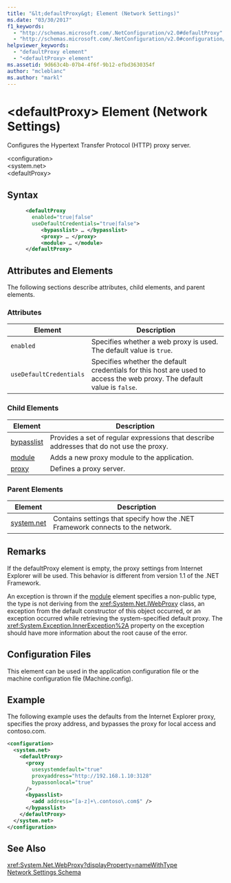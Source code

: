 ```yaml
---
title: "&lt;defaultProxy&gt; Element (Network Settings)"
ms.date: "03/30/2017"
f1_keywords: 
  - "http://schemas.microsoft.com/.NetConfiguration/v2.0#defaultProxy"
  - "http://schemas.microsoft.com/.NetConfiguration/v2.0#configuration/system.net/defaultProxy"
helpviewer_keywords: 
  - "defaultProxy element"
  - "<defaultProxy> element"
ms.assetid: 9d663c4b-07b4-4f6f-9b12-efbd3630354f
author: "mcleblanc"
ms.author: "markl"
---
```

# &lt;defaultProxy&gt; Element (Network Settings)
Configures the Hypertext Transfer Protocol (HTTP) proxy server.  
  
 \<configuration>  
\<system.net>  
\<defaultProxy>  
  
## Syntax  
  
```xml  
      <defaultProxy  
        enabled="true|false"  
        useDefaultCredentials="true|false">  
           <bypasslist> … </bypasslist>  
           <proxy> … </proxy>  
           <module> … </module>  
      </defaultProxy>
```  
  
## Attributes and Elements  
 The following sections describe attributes, child elements, and parent elements.  
  
### Attributes  
  
|**Element**|**Description**|  
|-----------------|---------------------|  
|`enabled`|Specifies whether a web proxy is used. The default value is `true`.|  
|`useDefaultCredentials`|Specifies whether the default credentials for this host are used to access the web proxy. The default value is `false`.|  
  
### Child Elements  
  
|**Element**|**Description**|  
|-----------------|---------------------|  
|[bypasslist](../../../../../docs/framework/configure-apps/file-schema/network/bypasslist-element-network-settings.md)|Provides a set of regular expressions that describe addresses that do not use the proxy.|  
|[module](../../../../../docs/framework/configure-apps/file-schema/network/module-element-network-settings.md)|Adds a new proxy module to the application.|  
|[proxy](../../../../../docs/framework/configure-apps/file-schema/network/proxy-element-network-settings.md)|Defines a proxy server.|  
  
### Parent Elements  
  
|**Element**|**Description**|  
|-----------------|---------------------|  
|[system.net](../../../../../docs/framework/configure-apps/file-schema/network/system-net-element-network-settings.md)|Contains settings that specify how the .NET Framework connects to the network.|  
  
## Remarks  
 If the defaultProxy element is empty, the proxy settings from Internet Explorer will be used. This behavior is different from version 1.1 of the .NET Framework.  
  
 An exception is thrown if the [module](../../../../../docs/framework/configure-apps/file-schema/network/module-element-network-settings.md) element specifies a non-public type, the type is not deriving from the <xref:System.Net.IWebProxy> class, an exception from the default constructor of this object occurred, or an exception occurred while retrieving the system-specified default proxy. The <xref:System.Exception.InnerException%2A> property on the exception should have more information about the root cause of the error.  
  
## Configuration Files  
 This element can be used in the application configuration file or the machine configuration file (Machine.config).  
  
## Example  
 The following example uses the defaults from the Internet Explorer proxy, specifies the proxy address, and bypasses the proxy for local access and contoso.com.  
  
```xml  
<configuration>  
  <system.net>  
    <defaultProxy>  
      <proxy  
        usesystemdefault="true"  
        proxyaddress="http://192.168.1.10:3128"  
        bypassonlocal="true"  
      />  
      <bypasslist>  
        <add address="[a-z]+\.contoso\.com$" />  
      </bypasslist>  
    </defaultProxy>  
  </system.net>  
</configuration>  
```  
  
## See Also  
 <xref:System.Net.WebProxy?displayProperty=nameWithType>  
 [Network Settings Schema](../../../../../docs/framework/configure-apps/file-schema/network/index.md)
